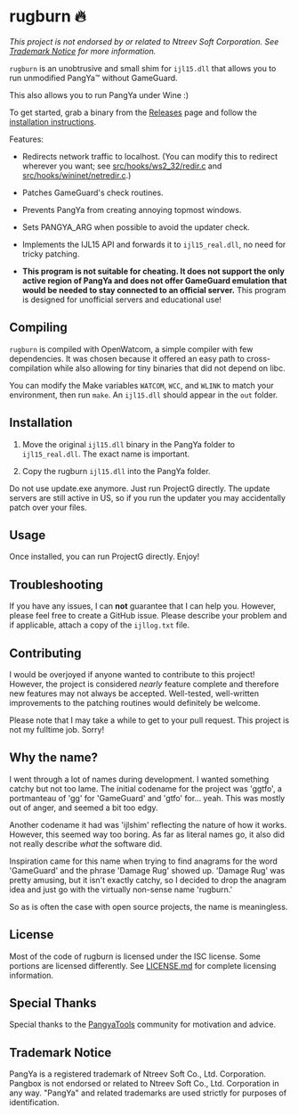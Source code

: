 # rugburn :fire:

_This project is not endorsed by or related to Ntreev Soft Corporation. See [Trademark Notice](#trademark-notice) for more information._

`rugburn` is an unobtrusive and small shim for `ijl15.dll` that allows you to
run unmodified PangYa™ without GameGuard.

This also allows you to run PangYa under Wine :)

To get started, grab a binary from the [Releases](https://github.com/pangbox/rugburn/releases) page and follow the [installation instructions](#installation).

Features:

  * Redirects network traffic to localhost. (You can modify this to redirect
    wherever you want; see [src/hooks/ws2_32/redir.c](./src/hooks/ws2_32/redir.c)
    and [src/hooks/wininet/netredir.c](./src/hooks/wininet/netredir.c).)

  * Patches GameGuard's check routines.

  * Prevents PangYa from creating annoying topmost windows.

  * Sets PANGYA_ARG when possible to avoid the updater check.

  * Implements the IJL15 API and forwards it to `ijl15_real.dll`,
    no need for tricky patching.

  * **This program is not suitable for cheating. It does not support the only
    active region of PangYa and does not offer GameGuard emulation that would
    be needed to stay connected to an official server.** This program is
    designed for unofficial servers and educational use!

## Compiling

`rugburn` is compiled with OpenWatcom, a simple compiler with few dependencies.
It was chosen because it offered an easy path to cross-compilation while also
allowing for tiny binaries that did not depend on libc.

You can modify the Make variables `WATCOM`, `WCC`, and `WLINK` to match your
environment, then run `make`. An `ijl15.dll` should appear in the `out` folder.

## Installation

 1. Move the original `ijl15.dll` binary in the PangYa folder to `ijl15_real.dll`.
    The exact name is important.

 2. Copy the rugburn `ijl15.dll` into the PangYa folder.

Do not use update.exe anymore. Just run ProjectG directly. The update servers
are still active in US, so if you run the updater you may accidentally patch
over your files.

## Usage

Once installed, you can run ProjectG directly. Enjoy!

## Troubleshooting

If you have any issues, I can **not** guarantee that I can help you. However, please feel free to create a GitHub issue. Please describe your problem and if applicable, attach a copy of the `ijllog.txt` file.

## Contributing

I would be overjoyed if anyone wanted to contribute to this project! However, the project is considered _nearly_ feature complete and therefore new features may not always be accepted. Well-tested, well-written improvements to the patching routines would definitely be welcome.

Please note that I may take a while to get to your pull request. This project is not my fulltime job. Sorry!

## Why the name?
I went through a lot of names during development. I wanted something catchy but not too lame. The initial codename for the project was 'ggtfo', a portmanteau of 'gg' for 'GameGuard' and 'gtfo' for... yeah. This was mostly out of anger, and seemed a bit too edgy.

Another codename it had was 'ijlshim' reflecting the nature of how it works. However, this seemed way too boring. As far as literal names go, it also did not really describe _what_ the software did.

Inspiration came for this name when trying to find anagrams for the word 'GameGuard' and the phrase 'Damage Rug' showed up. 'Damage Rug' was pretty amusing, but it isn't exactly catchy, so I decided to drop the anagram idea and just go with the virtually non-sense name 'rugburn.'

So as is often the case with open source projects, the name is meaningless.

## License
Most of the code of rugburn is licensed under the ISC license. Some portions are licensed differently. See [LICENSE.md](./LICENSE.md) for complete licensing information.

## Special Thanks
Special thanks to the [PangyaTools](https://github.com/pangyatools) community for motivation and advice.

## Trademark Notice
PangYa is a registered trademark of Ntreev Soft Co., Ltd. Corporation. Pangbox is not endorsed or related to Ntreev Soft Co., Ltd. Corporation in any way. "PangYa" and related trademarks are used strictly for purposes of identification.